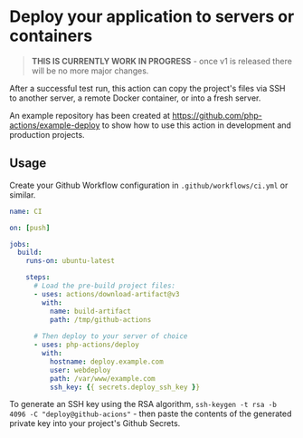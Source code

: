Deploy your application to servers or containers
================================================

> **THIS IS CURRENTLY WORK IN PROGRESS** - once v1 is released there will be no more major changes.

After a successful test run, this action can copy the project's files via SSH to another server, a remote Docker container, or into a fresh server.

An example repository has been created at https://github.com/php-actions/example-deploy to show how to use this action in development and production projects.

Usage
-----

Create your Github Workflow configuration in `.github/workflows/ci.yml` or similar.

```yml
name: CI

on: [push]

jobs:
  build:
    runs-on: ubuntu-latest

    steps:
      # Load the pre-build project files:
      - uses: actions/download-artifact@v3
        with:
          name: build-artifact
          path: /tmp/github-actions
    
      # Then deploy to your server of choice
      - uses: php-actions/deploy
        with:
          hostname: deploy.example.com
          user: webdeploy
          path: /var/www/example.com
          ssh_key: {{ secrets.deploy_ssh_key }}
```

To generate an SSH key using the RSA algorithm, `ssh-keygen -t rsa -b 4096 -C "deploy@github-acions"` - then paste the contents of the generated private key into your project's Github Secrets.

